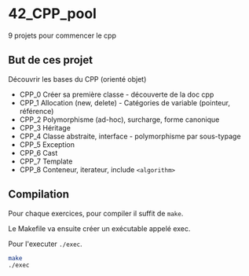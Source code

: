 # 42_CPP_pool
9 projets pour commencer le cpp

## But de ces projet

Découvrir les bases du CPP (orienté objet)

- CPP_0 Créer sa première classe - découverte de la doc cpp
- CPP_1 Allocation (new, delete) - Catégories de variable (pointeur, référence)
- CPP_2 Polymorphisme (ad-hoc), surcharge, forme canonique
- CPP_3 Héritage
- CPP_4 Classe abstraite, interface - polymorphisme par sous-typage
- CPP_5 Exception
- CPP_6 Cast
- CPP_7 Template
- CPP_8 Conteneur, iterateur, include `<algorithm>`

## Compilation

Pour chaque exercices, pour compiler il suffit de `make`.

Le Makefile va ensuite créer un exécutable appelé exec.

Pour l'executer `./exec`.

```bash
make
./exec
```
